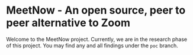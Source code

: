 # MeetNow - An open source, peer to peer alternative to Zoom

Welcome to the MeetNow project. Currently, we are in the research phase of this project. You may find any and all findings under the `poc` branch.
